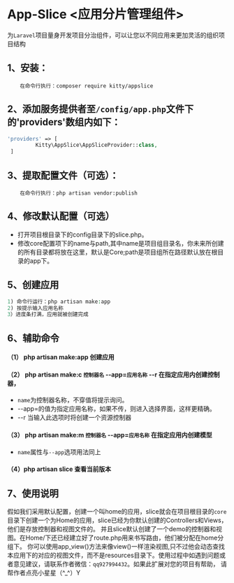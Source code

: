 # App-Slice <应用分片管理组件> 
为`Laravel`项目量身开发项目分治组件，可以让您以不同应用来更加灵活的组织项目结构
## 1、安装： 
```composer
    在命令行执行：composer require kitty/appslice
```
## 2、添加服务提供者至``/config/app.php``文件下的'providers'数组内如下：
```php
'providers' => [
         Kitty\AppSlice\AppSliceProvider::class,
 ]
```
## 3、提取配置文件（可选）：
```composer
    在命令行执行：php artisan vendor:publish
```
## 4、修改默认配置（可选）
   * 打开项目根目录下的config目录下的slice.php。
   * 修改core配置项下的name与path,其中name是项目组目录名，你未来所创建的所有目录都将放在这里，默认是Core;path是项目组所在路径默认放在根目录的app下。

## 5、创建应用
```php
1) 命令行运行：php artisan make:app
2) 按提示输入应用名称
3）进度条打满，应用就被创建完成
```
## 6、辅助命令
#### （1） php artisan make:app 创建应用
#### （2） php artisan make:c  `控制器名`  --app=`应用名称` --r 在指定应用内创建控制器，
+ `name`为控制器名称，不穿值将提示询问。
+ --app=的值为指定应用名称，如果不传，则进入选择界面，这样更精确。 
+ --r 当输入此选项时将创建一个资源控制器
#### （3） php artisan make:m `控制器名` --app=`应用名称` 在指定应用内创建模型
+ `name`属性与`--app`选项用法同上

####  （4）php artisan slice 查看当前版本


## 7、使用说明
假如我们采用默认配置，创建一个叫home的应用，slice就会在项目根目录的`core`目录下创建一个为Home的应用，slice已经为你默认创建的Controllers和Views，他们是存放控制器和视图文件的。
并且slice默认创建了一个demo的控制器和视图。在Home/下还已经建立好了route.php用来书写路由，他们被分配在home分组下。
你可以使用app_view()方法来像view()一样渲染视图,只不过他会动态查找本应用下的对应的视图文件，而不是resources目录下。使用过程中如遇到问题或者意见建议，请联系作者微信：`qq927994432`。如果此扩展对您的项目有帮助，
请帮作者点亮小星星（^_^）Y